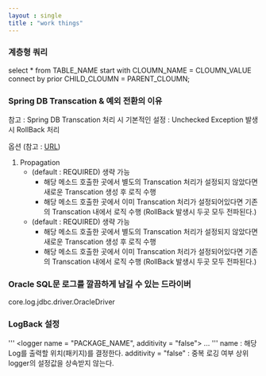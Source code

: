 ```yaml
---
layout : single
title : "work things"
---
```


### 계층형 쿼리
select * from TABLE_NAME
start with CLOUMN_NAME = CLOUMN_VALUE
connect by prior CHILD_CLOUMN = PARENT_CLOUMN;

### Spring DB Transcation & 예외 전환의 이유
참고 : Spring DB Transcation 처리 시 기본적인 설정 : Unchecked Exception 발생 시 RollBack 처리

옵션 (참고 : [URL](https://n1tjrgns.tistory.com/266))
1. Propagation
    - (default : REQUIRED) 생략 가능
      - 해당 메소드 호출한 곳에서 별도의 Transcation 처리가 설정되지 않았다면 새로운 Transcation 생성 후 로직 수행
      - 해당 메소드 호출한 곳에서 이미 Transcation 처리가 설정되어있다면 기존의 Transcation 내에서 로직 수행 (RollBack 발생시 두곳 모두 전파된다.)
    - (default : REQUIRED) 생략 가능
      - 해당 메소드 호출한 곳에서 별도의 Transcation 처리가 설정되지 않았다면 새로운 Transcation 생성 후 로직 수행
      - 해당 메소드 호출한 곳에서 이미 Transcation 처리가 설정되어있다면 기존의 Transcation 내에서 로직 수행 (RollBack 발생시 두곳 모두 전파된다.)
  
### Oracle SQL문 로그를 깔끔하게 남길 수 있는 드라이버
core.log.jdbc.driver.OracleDriver

### LogBack 설정
'''
<logger name = "PACKAGE_NAME", additivity = "false">
  <level value="LEVEL" />
  <appender-ref ref="LOG APPENDER" />
  ...
</logger>
'''
name : 해당 Log를 출력할 위치(패키지)를 결정한다.
additivity = "false" : 중복 로깅 여부 상위 logger의 설정값을 상속받지 않는다.
